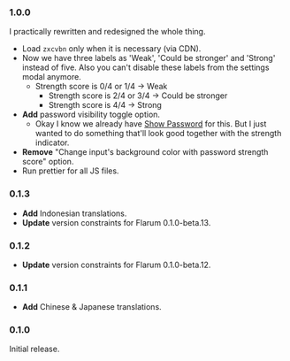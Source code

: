 ### 1.0.0

I practically rewritten and redesigned the whole thing.

- Load `zxcvbn` only when it is necessary (via CDN).
- Now we have three labels as 'Weak', 'Could be stronger' and 'Strong' instead of five. Also you can't disable these labels from the settings modal anymore.
    + Strength score is 0/4 or 1/4 -> Weak
	  + Strength score is 2/4 or 3/4 -> Could be stronger
	  + Strength score is 4/4 -> Strong
- **Add** password visibility toggle option.
    + Okay I know we already have [Show Password](https://discuss.flarum.org/d/22727-show-password) for this. But I just wanted to do something that'll look good together with the strength indicator.
- **Remove** "Change input's background color with password strength score" option.
- Run prettier for all JS files.

### 0.1.3

- **Add** Indonesian translations.
- **Update** version constraints for Flarum 0.1.0-beta.13.

### 0.1.2

- **Update** version constraints for Flarum 0.1.0-beta.12.

### 0.1.1

- **Add** Chinese & Japanese translations.

### 0.1.0

Initial release.
